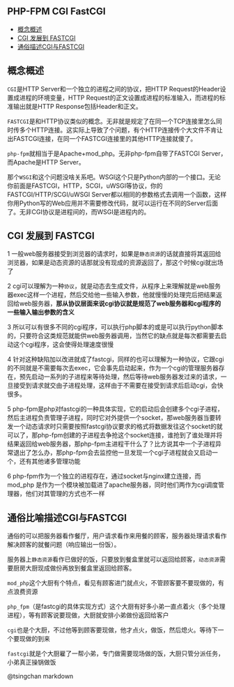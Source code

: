 PHP-FPM CGI FastCGI
-----


- [概念概述](#概念概述)
- [CGI 发展到 FASTCGI](#cgi-发展到-fastcgi)
- [通俗描述CGI与FASTCGI](#通俗比喻描述cgi与fastcgi)


## 概念概述

`CGI`是HTTP Server和一个独立的进程之间的协议，把HTTP Request的Header设置成进程的环境变量，HTTP Request的正文设置成进程的标准输入，而进程的标准输出就是HTTP Response包括Header和正文。

`FASTCGI`是和HTTP协议类似的概念。无非就是规定了在同一个TCP连接里怎么同时传多个HTTP连接。这实际上导致了个问题，有个HTTP连接传个大文件不肯让出FASTCGI连接，在同一个FASTCGI连接里的其他HTTP连接就傻了。

`php-fpm`就相当于是Apache+mod_php。无非php-fpm自带了FASTCGI Server，而Apache是HTTP Server。

那个`WSGI`和这个问题没啥关系吧。WSGI这个只是Python内部的一个接口。无论你前面是FASTCGI，HTTP，SCGI，uWSGI等协议，你的FASTCGI/HTTP/SCGI/uWSGI Server都以相同的参数格式去调用一个函数，这样你用Python写的Web应用并不需要修改代码，就可以运行在不同的Server后面了。无非CGI协议是进程间的，而WSGI是进程内的。

 
## CGI 发展到 FASTCGI

1  一般web服务器接受到浏览器的请求时，如果是`静态资源`的话就直接将其返回给浏览器，如果是动态资源的话那就没有现成的资源返回了，那这个时候cgi就出场了

2 cgi可以理解为一种`协议`，就是动态去生成文件，从程序上来理解就是web服务器exec这样一个进程，然后交给他一些输入参数，他就慢慢的处理完后把结果返回给web服务器，**那从协议层面来说cgi协议就是规范了web服务器和cgi程序的一些输入输出参数的含义**

3 所以可以有很多不同的cgi程序，可以执行php脚本的或是可以执行python脚本的，只要符合这类规范就能供web服务器调用，当然它的缺点就是每次都需要去启动这个cgi程序，这会使得处理速度很慢

4 针对这种缺陷加以改进就成了fastcgi，同样的也可以理解为一种协议，它跟cgi的不同就是不需要每次去exec，它会事先启动起来，作为一个cgi的管理服务器存在，预先启动一系列的子进程来等待处理，然后等待web服务器发过来的请求，一旦接受到请求就交由子进程处理，这样由于不需要在接受到请求后启动cgi，会快很多。

5 php-fpm是php对fastcgi的一种具体实现，它的启动后会创建多个cgi子进程，然后主进程负责管理子进程，同时它对外提供一个socket，那web服务器当要转发一个动态请求时只需要按照fastcgi协议要求的格式将数据发往这个socket的就可以了，那php-fpm创建的子进程去争抢这个socket连接，谁抢到了谁处理并将结果返回给web服务器，那php-fpm主进程干什么了？比方说其中一个子进程异常退出了怎么办，那php-fpm会去监控他一旦发现一个cgi子进程就会又启动一个，还有其他诸多管理功能

6 php-fpm作为一个独立的进程存在，通过socket与nginx建立连接，而mod_php 是作为一个模块被加载进了apache服务器，同时他们两作为cgi调度管理器，他们对其管理的方式也不一样

## 通俗比喻描述CGI与FASTCGI

通俗的可以把服务器看作餐厅，用户请求看作来用餐的顾客，服务器处理请求看作解决顾客的就餐问题（响应输出一份饭）。

服务器上`静态资源`看作已做好的饭，只要放到餐盒里就可以返回给顾客，`动态资源`需要厨房大厨现成做份再放到餐盒里返回给顾客。

`mod_php`这个大厨有个特点，看见有顾客进门就点火，不管顾客要不要现做的，有点浪费资源

`php_fpm`（是fastcgi的具体实现方式）这个大厨有好多小弟一直点着火（多个处理进程），等有顾客说要现做，大厨就安排小弟做份返回给客户

`cgi`也是个大厨，不过他等到顾客要现做，他才点火，做饭，然后熄火。等待下一个要现做的到来

`fastcgi`就是个大厨雇了一帮小弟，专门做需要现场做的饭，大厨只管分派任务，小弟真正操锅做饭

@tsingchan markdown 